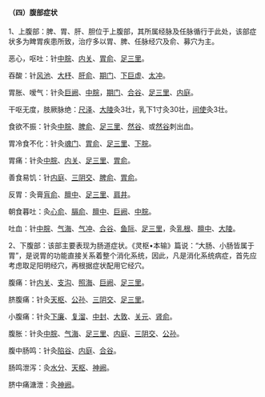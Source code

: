 #### （四）腹部症状

1、上腹部：脾、胃、肝、胆位于上腹部，其所属经脉及任脉循行于此处，该部症状多为睥胃疾患所致，治疗多以胃、脾、任脉经穴及俞、募穴为主。

恶心，呕吐：针[中脘](https://www.gmzyjc.com/read/zjs/zjs3.2.1-0.1.1.3.11.md)、[内关](https://www.gmzyjc.com/read/zjs/zjs3.1.9-12-0.0.1.3.6.md)、[胃俞](https://www.gmzyjc.com/read/zjs/zjs3.1.7-8-0.0.1.3.21.md)、[足三里](https://www.gmzyjc.com/read/zjs/zjs3.1.1-3-0.1.3.3.36.md)。

吞酸：针[风池](https://www.gmzyjc.com/read/zjs/zjs3.1.9-12-0.0.3.3.20.md)、[大杼](https://www.gmzyjc.com/read/zjs/zjs3.1.7-8-0.0.1.3.11.md)、[肝俞](https://www.gmzyjc.com/read/zjs/zjs3.1.7-8-0.0.1.3.18.md)、[期门](https://www.gmzyjc.com/read/zjs/zjs3.1.9-12-0.0.4.3.14.md)、[下巨虚](https://www.gmzyjc.com/read/zjs/zjs3.1.1-3-0.1.3.3.39.md)、[太冲](https://www.gmzyjc.com/read/zjs/zjs3.1.9-12-0.0.4.3.3.md)。

胃胀、嗳气：针灸[巨阙](https://www.gmzyjc.com/read/zjs/zjs3.2.1-0.1.1.3.13.md)、[中脘](https://www.gmzyjc.com/read/zjs/zjs3.2.1-0.1.1.3.11.md)，[期门](https://www.gmzyjc.com/read/zjs/zjs3.1.9-12-0.0.4.3.14.md)、[合谷](https://www.gmzyjc.com/read/zjs/zjs3.1.1-3-0.1.2.3.4.md)、[足三里](https://www.gmzyjc.com/read/zjs/zjs3.1.1-3-0.1.3.3.36.md)、[内庭](https://www.gmzyjc.com/read/zjs/zjs3.1.1-3-0.1.3.3.44.md)。

干呕无度，肢厥脉绝：[尺泽](https://www.gmzyjc.com/read/zjs/zjs3.1.1-3-0.1.1.3.5.md)、[大陵](https://www.gmzyjc.com/read/zjs/zjs3.1.9-12-0.0.1.3.7.md)灸3壮，乳下1寸灸30壮，[间使](https://www.gmzyjc.com/read/zjs/zjs3.1.9-12-0.0.1.3.5.md)灸3壮。

食欲不振：针灸[中脘](https://www.gmzyjc.com/read/zjs/zjs3.2.1-0.1.1.3.11.md)、[脾俞](https://www.gmzyjc.com/read/zjs/zjs3.1.7-8-0.0.1.3.20.md)、[足三里](https://www.gmzyjc.com/read/zjs/zjs3.1.1-3-0.1.3.3.36.md)、[然谷](https://www.gmzyjc.com/read/zjs/zjs3.1.7-8-0.0.2.3.2.md)、或[然谷](https://www.gmzyjc.com/read/zjs/zjs3.1.7-8-0.0.2.3.2.md)刺出血。

胃冷食不化：针灸[魂门](https://www.gmzyjc.com/read/zjs/zjs3.1.7-8-0.0.1.3.47.md)、[胃俞](https://www.gmzyjc.com/read/zjs/zjs3.1.7-8-0.0.1.3.21.md)、[足三里](https://www.gmzyjc.com/read/zjs/zjs3.1.1-3-0.1.3.3.36.md)、[下脘](https://www.gmzyjc.com/read/zjs/zjs3.2.1-0.1.1.3.9.md)。

胃痛：针灸[中脘](https://www.gmzyjc.com/read/zjs/zjs3.2.1-0.1.1.3.11.md)、[内关](https://www.gmzyjc.com/read/zjs/zjs3.1.9-12-0.0.1.3.6.md)、[足三里](https://www.gmzyjc.com/read/zjs/zjs3.1.1-3-0.1.3.3.36.md)、[胃俞](https://www.gmzyjc.com/read/zjs/zjs3.1.7-8-0.0.1.3.21.md)。

善食易饥：针[内庭](https://www.gmzyjc.com/read/zjs/zjs3.1.1-3-0.1.3.3.44.md)、[三阴交](https://www.gmzyjc.com/read/zjs/zjs3.1.4-6-0.0.1.3.6.md)、[脾俞](https://www.gmzyjc.com/read/zjs/zjs3.1.7-8-0.0.1.3.20.md)、[胃俞](https://www.gmzyjc.com/read/zjs/zjs3.1.7-8-0.0.1.3.21.md)。

反胃：灸膏[肓俞](https://www.gmzyjc.com/read/zjs/zjs3.1.7-8-0.0.2.3.16.md)、[膻中](https://www.gmzyjc.com/read/zjs/zjs3.2.1-0.1.1.3.16.md)、[足三里](https://www.gmzyjc.com/read/zjs/zjs3.1.1-3-0.1.3.3.36.md)、[肩井](https://www.gmzyjc.com/read/zjs/zjs3.1.9-12-0.0.3.3.21.md)。

朝食暮吐：灸[心俞](https://www.gmzyjc.com/read/zjs/zjs3.1.7-8-0.0.1.3.15.md)、[膈俞](https://www.gmzyjc.com/read/zjs/zjs3.1.7-8-0.0.1.3.17.md)、[膻中](https://www.gmzyjc.com/read/zjs/zjs3.2.1-0.1.1.3.16.md)、[巨阙](https://www.gmzyjc.com/read/zjs/zjs3.2.1-0.1.1.3.13.md)、[中脘](https://www.gmzyjc.com/read/zjs/zjs3.2.1-0.1.1.3.11.md)。

吐血：针[中脘](https://www.gmzyjc.com/read/zjs/zjs3.2.1-0.1.1.3.11.md)、[气海](https://www.gmzyjc.com/read/zjs/zjs3.2.1-0.1.1.3.6.md)、[气冲](https://www.gmzyjc.com/read/zjs/zjs3.1.1-3-0.1.3.3.30.md)、[合谷](https://www.gmzyjc.com/read/zjs/zjs3.1.1-3-0.1.2.3.4.md)、[鱼际](https://www.gmzyjc.com/read/zjs/zjs3.1.1-3-0.1.1.3.10.md)、[足三里](https://www.gmzyjc.com/read/zjs/zjs3.1.1-3-0.1.3.3.36.md)，灸[乳根](https://www.gmzyjc.com/read/zjs/zjs3.1.1-3-0.1.3.3.18.md)、[膻中](https://www.gmzyjc.com/read/zjs/zjs3.2.1-0.1.1.3.16.md)、[大陵](https://www.gmzyjc.com/read/zjs/zjs3.1.9-12-0.0.1.3.7.md)。

2、下腹部：该部主要表现为肠道症状。《灵枢•本输》篇说：“大肠、小肠皆属于胃”，是说胃的功能直接关系着整个消化系统，因此，凡是消化系统病症，首先应考虑取足阳明经穴，再根据症状配用它经穴。

腹痛：针[内关](https://www.gmzyjc.com/read/zjs/zjs3.1.9-12-0.0.1.3.6.md)、[支沟](https://www.gmzyjc.com/read/zjs/zjs3.1.9-12-0.0.2.3.6.md)、[照海](https://www.gmzyjc.com/read/zjs/zjs3.1.7-8-0.0.2.3.6.md)、[巨阙](https://www.gmzyjc.com/read/zjs/zjs3.2.1-0.1.1.3.13.md)、[足三里](https://www.gmzyjc.com/read/zjs/zjs3.1.1-3-0.1.3.3.36.md)。

脐腹痛：针灸[天枢](https://www.gmzyjc.com/read/zjs/zjs3.1.1-3-0.1.3.3.25.md)、[公孙](https://www.gmzyjc.com/read/zjs/zjs3.1.4-6-0.0.1.3.4.md)、[三阴交](https://www.gmzyjc.com/read/zjs/zjs3.1.4-6-0.0.1.3.6.md)、[足三里](https://www.gmzyjc.com/read/zjs/zjs3.1.1-3-0.1.3.3.36.md)。

小腹痛：针灸[下廉](https://www.gmzyjc.com/read/zjs/zjs3.1.1-3-0.1.2.3.8.md)、[复溜](https://www.gmzyjc.com/read/zjs/zjs3.1.7-8-0.0.2.3.7.md)、[中封](https://www.gmzyjc.com/read/zjs/zjs3.1.9-12-0.0.4.3.4.md)、[大敦](https://www.gmzyjc.com/read/zjs/zjs3.1.9-12-0.0.4.3.1.md)、[关元](https://www.gmzyjc.com/read/zjs/zjs3.2.1-0.1.1.3.4.md)、[肾俞](https://www.gmzyjc.com/read/zjs/zjs3.1.7-8-0.0.1.3.23.md)。

腹胀：针灸[中脘](https://www.gmzyjc.com/read/zjs/zjs3.2.1-0.1.1.3.11.md)、[气海](https://www.gmzyjc.com/read/zjs/zjs3.2.1-0.1.1.3.6.md)、[足三里](https://www.gmzyjc.com/read/zjs/zjs3.1.1-3-0.1.3.3.36.md)、[内庭](https://www.gmzyjc.com/read/zjs/zjs3.1.1-3-0.1.3.3.44.md)、[三阴交](https://www.gmzyjc.com/read/zjs/zjs3.1.4-6-0.0.1.3.6.md)、[公孙](https://www.gmzyjc.com/read/zjs/zjs3.1.4-6-0.0.1.3.4.md)。

腹中肠鸣：针灸[陷谷](https://www.gmzyjc.com/read/zjs/zjs3.1.1-3-0.1.3.3.43.md)、[内庭](https://www.gmzyjc.com/read/zjs/zjs3.1.1-3-0.1.3.3.44.md)、[合谷](https://www.gmzyjc.com/read/zjs/zjs3.1.1-3-0.1.2.3.4.md)。

肠鸣泄泻：灸[水分](https://www.gmzyjc.com/read/zjs/zjs3.2.1-0.1.1.3.8.md)、[天枢](https://www.gmzyjc.com/read/zjs/zjs3.1.1-3-0.1.3.3.25.md)、[神阙](https://www.gmzyjc.com/read/zjs/zjs3.2.1-0.1.1.3.7.md)。

脐中痛溏泄：灸[神阙](https://www.gmzyjc.com/read/zjs/zjs3.2.1-0.1.1.3.7.md)。
